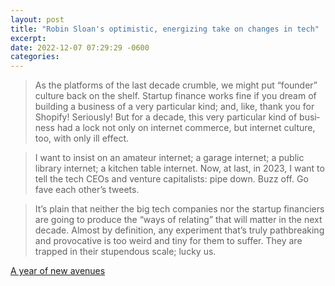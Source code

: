 ```yaml
---
layout: post
title: "Robin Sloan's optimistic, energizing take on changes in tech"
excerpt:
date: 2022-12-07 07:29:29 -0600
categories:
---
```


> As the plat­forms of the last decade crumble, we might put “founder” culture back on the shelf. Startup finance works fine if you dream of build­ing a business of a very particular kind; and, like, thank you for Shopify! Seriously! But for a decade, this very par­tic­u­lar kind of busi­ness had a lock not only on internet commerce, but inter­net cul­ture, too, with only ill effect.

> I want to insist on an ama­teur internet; a garage internet; a pub­lic library internet; a kitchen ta­ble inter­net. Now, at last, in 2023, I want to tell the tech CEOs and ven­ture capitalists: pipe down. Buzz off. Go fave each other’s tweets.

> It’s plain that nei­ther the big tech com­pa­nies nor the startup financiers are going to pro­duce the “ways of relat­ing” that will mat­ter in the next decade. Almost by def­i­n­i­tion, any exper­i­ment that’s truly path­break­ing and provoca­tive is too weird and tiny for them to suffer. They are trapped in their stu­pen­dous scale; lucky us.

[A year of new avenues](https://www.robinsloan.com/lab/new-avenues/)
